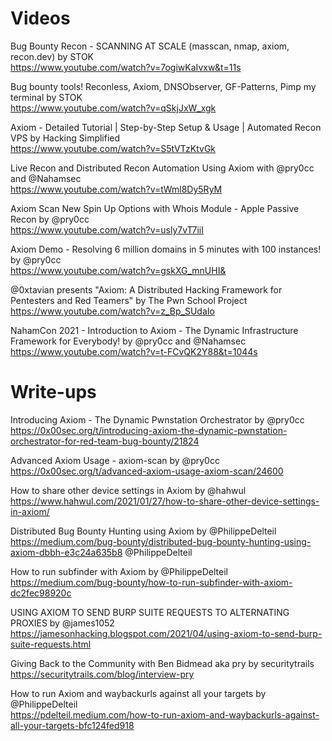  # Videos <br>
 Bug Bounty Recon - SCANNING AT SCALE (masscan, nmap, axiom, recon.dev) by STOK  <br>
 https://www.youtube.com/watch?v=7ogiwKaIvxw&t=11s

 Bug bounty tools! Reconless, Axiom, DNSObserver, GF-Patterns, Pimp my terminal by STOK  <br>
 https://www.youtube.com/watch?v=qSkjJxW_xgk

 Axiom - Detailed Tutorial | Step-by-Step Setup & Usage | Automated Recon VPS by Hacking Simplified  <br>
 https://www.youtube.com/watch?v=S5tVTzKtvGk

 Live Recon and Distributed Recon Automation Using Axiom with @pry0cc and @Nahamsec  <br>
 https://www.youtube.com/watch?v=tWml8Dy5RyM

 Axiom Scan New Spin Up Options with Whois Module - Apple Passive Recon by @pry0cc <br>
 https://www.youtube.com/watch?v=usly7vT7iiI

 Axiom Demo - Resolving 6 million domains in 5 minutes with 100 instances! by @pry0cc <br>
 https://www.youtube.com/watch?v=gskXG_mnUHI&

 @0xtavian presents "Axiom: A Distributed Hacking Framework for Pentesters and Red Teamers" by The Pwn School Project <br>
 https://www.youtube.com/watch?v=z_Bp_SUdaIo

 NahamCon 2021 - Introduction to Axiom - The Dynamic Infrastructure Framework for Everybody! by @pry0cc and @Nahamsec  <br>
 https://www.youtube.com/watch?v=t-FCvQK2Y88&t=1044s

#  Write-ups <br>
 Introducing Axiom - The Dynamic Pwnstation Orchestrator by @pry0cc <br>
 https://0x00sec.org/t/introducing-axiom-the-dynamic-pwnstation-orchestrator-for-red-team-bug-bounty/21824

 Advanced Axiom Usage - axiom-scan by @pry0cc <br>
 https://0x00sec.org/t/advanced-axiom-usage-axiom-scan/24600

 How to share other device settings in Axiom by @hahwul <br>
 https://www.hahwul.com/2021/01/27/how-to-share-other-device-settings-in-axiom/

 Distributed Bug Bounty Hunting using Axiom by @PhilippeDelteil <br>
 https://medium.com/bug-bounty/distributed-bug-bounty-hunting-using-axiom-dbbh-e3c24a635b8 @PhilippeDelteil

 How to run subfinder with Axiom by @PhilippeDelteil <br>
 https://medium.com/bug-bounty/how-to-run-subfinder-with-axiom-dc2fec98920c

 USING AXIOM TO SEND BURP SUITE REQUESTS TO ALTERNATING PROXIES by @james1052  <br>
 https://jamesonhacking.blogspot.com/2021/04/using-axiom-to-send-burp-suite-requests.html

 Giving Back to the Community with Ben Bidmead aka pry by securitytrails <br>
 https://securitytrails.com/blog/interview-pry

How to run Axiom and waybackurls against all your targets by @PhilippeDelteil <br>
https://pdelteil.medium.com/how-to-run-axiom-and-waybackurls-against-all-your-targets-bfc124fed918
